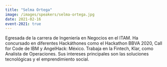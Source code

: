 ```yaml
---
title: "Selma Ortega"
image: /images/speakers/selma-ortega.jpg
date: 2021-02-16
event-2021: true
---
```


Egresada de la carrera de Ingeniería en Negocios en el ITAM. Ha concursado en diferentes Hackáthones como el Hackathon BBVA 2020, Call for Code de IBM y AngelHack: México. Trabaja en la Fintech, Klar, como Analista de Operaciones. Sus intereses principales son las soluciones tecnológicas y el emprendimiento social.
